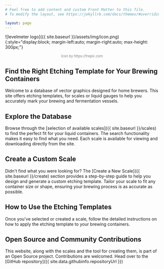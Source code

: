 ```yaml
---
# Feel free to add content and custom Front Matter to this file.
# To modify the layout, see https://jekyllrb.com/docs/themes/#overriding-theme-defaults

layout: page
---
```


![levelmeter logo]({{ site.baseurl }}/assets/img/icon.png){:style="display:block; margin-left:auto; margin-right:auto; max-height: 300px;"}
<p style="color:gray; font-size:80%; text-align:center">Icon by https://frepic.com</p>


## Find the Right Etching Template for Your Brewing Containers

Welcome to a database of vector graphics designed for home brewers. This site offers etching templates, for scales or liquid gauges to help you accurately mark your brewing and fermentation vessels.

## Explore the Database

Browse through the [selection of available scales]({{ site.baseurl }}/scales) to find the perfect fit for your liquid containers. The search functionality makes it easy to find what you need. Each scale is available for viewing and downloading directly from the site.

## Create a Custom Scale

Didn't find what you were looking for? The [Create a New Scale]({{ site.baseurl }}/create) section provides a step-by-step guide to help you design and generate a custom etching template. Tailor your scale to fit any container size or shape, ensuring your brewing process is as accurate as possible.

## How to Use the Etching Templates

Once you've selected or created a scale, follow the detailed instructions on how to apply the etching template to your brewing containers.

## Open Source and Community Contributions

This website, along with the scales and the tool for creating them, is part of an Open Source project. Contributions are welcomed. Head over to the [GitHub repository]({{ site.data.githubinfo.repositoryUrl }})